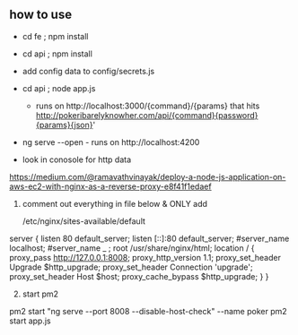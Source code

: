 ## how to use 

- cd fe ; npm install

- cd api ; npm install 

- add config data to config/secrets.js

- cd api ; node app.js 

    - runs on http://localhost:3000/{command}/{params} that hits http://pokeribarelyknowher.com/api/{command}{password}{params}{json}'

- ng serve --open - runs on http://localhost:4200

- look in conosole for http data 


https://medium.com/@ramavathvinayak/deploy-a-node-js-application-on-aws-ec2-with-nginx-as-a-reverse-proxy-e8f41f1edaef
1. comment out everything in file below & ONLY add 

    /etc/nginx/sites-available/default 


server {
   listen         80 default_server;
   listen         [::]:80 default_server;
   #server_name    localhost;
   #server_name _ ;
   root           /usr/share/nginx/html;
location / {
       proxy_pass http://127.0.0.1:8008;
       proxy_http_version 1.1;
       proxy_set_header Upgrade $http_upgrade;
       proxy_set_header Connection 'upgrade';
       proxy_set_header Host $host;
       proxy_cache_bypass $http_upgrade;
   }
}

2. start pm2 

pm2 start "ng serve --port 8008 --disable-host-check" --name poker
pm2 start app.js 

